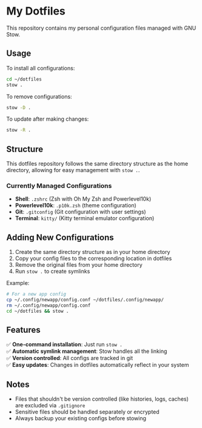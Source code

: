 # My Dotfiles

This repository contains my personal configuration files managed with GNU Stow.

## Usage

To install all configurations:

```bash
cd ~/dotfiles
stow .
```

To remove configurations:

```bash
stow -D .
```

To update after making changes:

```bash
stow -R .
```

## Structure

This dotfiles repository follows the same directory structure as the home directory, allowing for easy management with `stow .`.

### Currently Managed Configurations

- **Shell**: `.zshrc` (Zsh with Oh My Zsh and Powerlevel10k)
- **Powerlevel10k**: `.p10k.zsh` (theme configuration)
- **Git**: `.gitconfig` (Git configuration with user settings)
- **Terminal**: `kitty/` (Kitty terminal emulator configuration)

## Adding New Configurations

1. Create the same directory structure as in your home directory
2. Copy your config files to the corresponding location in dotfiles
3. Remove the original files from your home directory
4. Run `stow .` to create symlinks

Example:

```bash
# For a new app config
cp ~/.config/newapp/config.conf ~/dotfiles/.config/newapp/
rm ~/.config/newapp/config.conf
cd ~/dotfiles && stow .
```

## Features

✅ **One-command installation**: Just run `stow .`  
✅ **Automatic symlink management**: Stow handles all the linking  
✅ **Version controlled**: All configs are tracked in git  
✅ **Easy updates**: Changes in dotfiles automatically reflect in your system

## Notes

- Files that shouldn't be version controlled (like histories, logs, caches) are excluded via `.gitignore`
- Sensitive files should be handled separately or encrypted
- Always backup your existing configs before stowing
